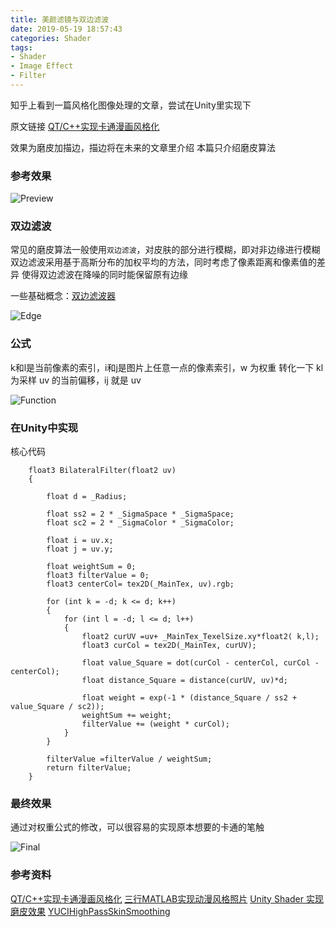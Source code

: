 ```yaml
---
title: 美颜滤镜与双边滤波
date: 2019-05-19 18:57:43
categories: Shader
tags:
- Shader 
- Image Effect 
- Filter
---
```


知乎上看到一篇风格化图像处理的文章，尝试在Unity里实现下
<!--more-->

原文链接 [QT/C++实现卡通漫画风格化](https://zhuanlan.zhihu.com/p/57729966?app=zhihulite&utm_campaign=lite_share&invite_code=AGX1MK&sign=MTU1ODE5NzI5NDE5OQ%3D%3D)

效果为磨皮加描边，描边将在未来的文章里介绍
本篇只介绍磨皮算法

### 参考效果
![Preview](Preview.jpg)

### 双边滤波

常见的磨皮算法一般使用`双边滤波`，对皮肤的部分进行模糊，即对非边缘进行模糊 
双边滤波采用基于高斯分布的加权平均的方法，同时考虑了像素距离和像素值的差异
使得双边滤波在降噪的同时能保留原有边缘

一些基础概念：[双边滤波器](https://en.wikipedia.org/wiki/Bilateral_filter)

![Edge](Edge.jpg)

### 公式

k和l是当前像素的索引，i和j是图片上任意一点的像素索引，w 为权重
转化一下 kl 为采样 uv 的当前偏移，ij 就是 uv

![Function](Function.jpg)

### 在Unity中实现

核心代码
```
	float3 BilateralFilter(float2 uv)
	{ 
	
		float d = _Radius;

		float ss2 = 2 * _SigmaSpace * _SigmaSpace;
		float sc2 = 2 * _SigmaColor * _SigmaColor;

		float i = uv.x;
		float j = uv.y;

		float weightSum = 0;
		float3 filterValue = 0;
		float3 centerCol= tex2D(_MainTex, uv).rgb;

		for (int k = -d; k <= d; k++)   
		{
			for (int l = -d; l <= d; l++)
			{
				float2 curUV =uv+ _MainTex_TexelSize.xy*float2( k,l);
				float3 curCol = tex2D(_MainTex, curUV);

				float value_Square = dot(curCol - centerCol, curCol - centerCol);
				float distance_Square = distance(curUV, uv)*d;

				float weight = exp(-1 * (distance_Square / ss2 + value_Square / sc2));
				weightSum += weight;
				filterValue += (weight * curCol);
			}
		}
	 
		filterValue =filterValue / weightSum;
		return filterValue;
	}
```

### 最终效果

通过对权重公式的修改，可以很容易的实现原本想要的卡通的笔触

![Final](Final.jpg)

### 参考资料
[QT/C++实现卡通漫画风格化](https://zhuanlan.zhihu.com/p/57729966)
[三行MATLAB实现动漫风格照片](https://zhuanlan.zhihu.com/p/57768192)
[Unity Shader 实现磨皮效果](https://www.jianshu.com/p/90feece27a04)
[YUCIHighPassSkinSmoothing](https://github.com/YuAo/YUCIHighPassSkinSmoothing)